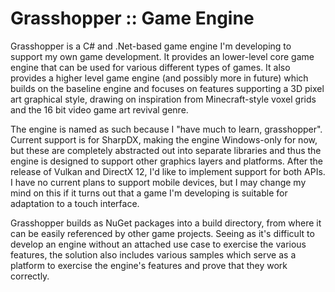 # Grasshopper :: Game Engine

Grasshopper is a C# and .Net-based game engine I'm developing to support my own game development. It provides an lower-level core game engine that can be used for various different types of games. It also provides a higher level game engine (and possibly more in future) which builds on the baseline engine and focuses on features supporting a 3D pixel art graphical style, drawing on inspiration from Minecraft-style voxel grids and the 16 bit video game art revival genre.

The engine is named as such because I "have much to learn, grasshopper". Current support is for SharpDX, making the engine Windows-only for now, but these are completely abstracted out into separate libraries and thus the engine is designed to support other graphics layers and platforms. After the release of Vulkan and DirectX 12, I'd like to implement support for both APIs. I have no current plans to support mobile devices, but I may change my mind on this if it turns out that a game I'm developing is suitable for adaptation to a touch interface.

Grasshopper builds as NuGet packages into a build directory, from where it can be easily referenced by other game projects. Seeing as it's difficult to develop an engine without an attached use case to exercise the various features, the solution also includes various samples which serve as a platform to exercise the engine's features and prove that they work correctly.
